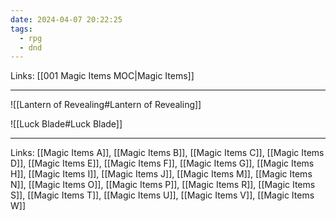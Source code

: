 ```yaml
---
date: 2024-04-07 20:22:25
tags:
  - rpg
  - dnd
---
```

Links: [[001 Magic Items MOC|Magic Items]]

---

![[Lantern of Revealing#Lantern of Revealing]]

![[Luck Blade#Luck Blade]]

---
Links: [[Magic Items A]], [[Magic Items B]], [[Magic Items C]], [[Magic Items D]], [[Magic Items E]], [[Magic Items F]], [[Magic Items G]], [[Magic Items H]], [[Magic Items I]], [[Magic Items J]], [[Magic Items M]], [[Magic Items N]], [[Magic Items O]], [[Magic Items P]], [[Magic Items R]], [[Magic Items S]], [[Magic Items T]], [[Magic Items U]], [[Magic Items V]], [[Magic Items W]]